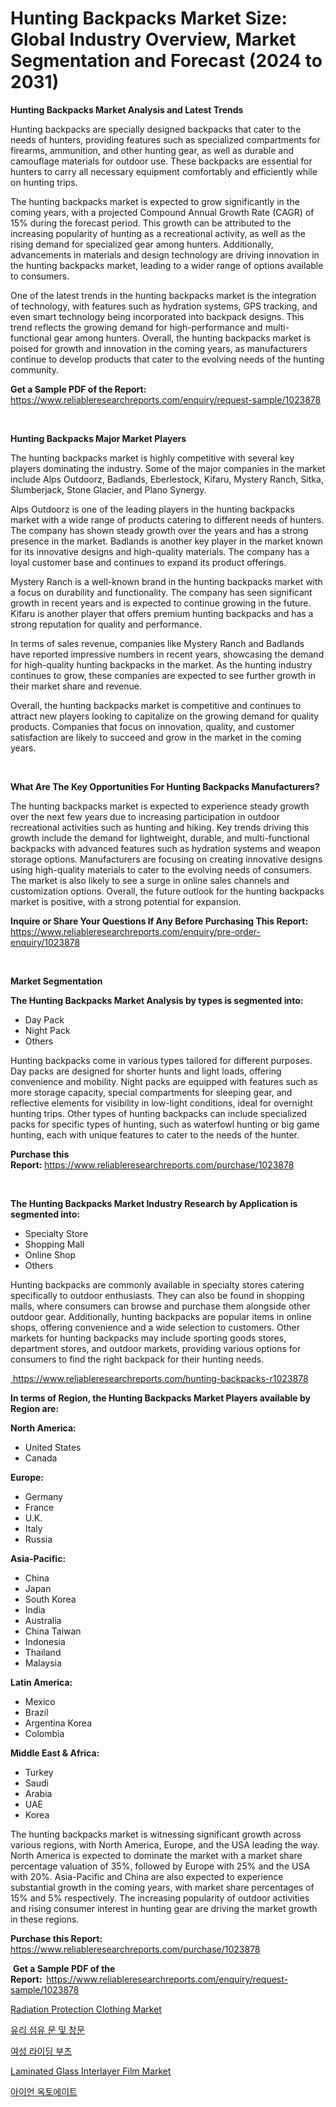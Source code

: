 <p><h1>Hunting Backpacks Market Size: Global Industry Overview, Market Segmentation and Forecast (2024 to 2031)</h1></p><p><strong>Hunting Backpacks Market Analysis and Latest Trends</strong></p>
<p><p>Hunting backpacks are specially designed backpacks that cater to the needs of hunters, providing features such as specialized compartments for firearms, ammunition, and other hunting gear, as well as durable and camouflage materials for outdoor use. These backpacks are essential for hunters to carry all necessary equipment comfortably and efficiently while on hunting trips.</p><p>The hunting backpacks market is expected to grow significantly in the coming years, with a projected Compound Annual Growth Rate (CAGR) of 15% during the forecast period. This growth can be attributed to the increasing popularity of hunting as a recreational activity, as well as the rising demand for specialized gear among hunters. Additionally, advancements in materials and design technology are driving innovation in the hunting backpacks market, leading to a wider range of options available to consumers.</p><p>One of the latest trends in the hunting backpacks market is the integration of technology, with features such as hydration systems, GPS tracking, and even smart technology being incorporated into backpack designs. This trend reflects the growing demand for high-performance and multi-functional gear among hunters. Overall, the hunting backpacks market is poised for growth and innovation in the coming years, as manufacturers continue to develop products that cater to the evolving needs of the hunting community.</p></p>
<p><strong>Get a Sample PDF of the Report:&nbsp;</strong> <a href="https://www.reliableresearchreports.com/enquiry/request-sample/1023878">https://www.reliableresearchreports.com/enquiry/request-sample/1023878</a></p>
<p>&nbsp;</p>
<p><strong>Hunting Backpacks Major Market Players</strong></p>
<p><p>The hunting backpacks market is highly competitive with several key players dominating the industry. Some of the major companies in the market include Alps Outdoorz, Badlands, Eberlestock, Kifaru, Mystery Ranch, Sitka, Slumberjack, Stone Glacier, and Plano Synergy.</p><p>Alps Outdoorz is one of the leading players in the hunting backpacks market with a wide range of products catering to different needs of hunters. The company has shown steady growth over the years and has a strong presence in the market. Badlands is another key player in the market known for its innovative designs and high-quality materials. The company has a loyal customer base and continues to expand its product offerings.</p><p>Mystery Ranch is a well-known brand in the hunting backpacks market with a focus on durability and functionality. The company has seen significant growth in recent years and is expected to continue growing in the future. Kifaru is another player that offers premium hunting backpacks and has a strong reputation for quality and performance.</p><p>In terms of sales revenue, companies like Mystery Ranch and Badlands have reported impressive numbers in recent years, showcasing the demand for high-quality hunting backpacks in the market. As the hunting industry continues to grow, these companies are expected to see further growth in their market share and revenue.</p><p>Overall, the hunting backpacks market is competitive and continues to attract new players looking to capitalize on the growing demand for quality products. Companies that focus on innovation, quality, and customer satisfaction are likely to succeed and grow in the market in the coming years.</p></p>
<p>&nbsp;</p>
<p><strong>What Are The Key Opportunities For Hunting Backpacks Manufacturers?</strong></p>
<p><p>The hunting backpacks market is expected to experience steady growth over the next few years due to increasing participation in outdoor recreational activities such as hunting and hiking. Key trends driving this growth include the demand for lightweight, durable, and multi-functional backpacks with advanced features such as hydration systems and weapon storage options. Manufacturers are focusing on creating innovative designs using high-quality materials to cater to the evolving needs of consumers. The market is also likely to see a surge in online sales channels and customization options. Overall, the future outlook for the hunting backpacks market is positive, with a strong potential for expansion.</p></p>
<p><strong>Inquire or Share Your Questions If Any Before Purchasing This Report:</strong> <a href="https://www.reliableresearchreports.com/enquiry/pre-order-enquiry/1023878">https://www.reliableresearchreports.com/enquiry/pre-order-enquiry/1023878</a></p>
<p>&nbsp;</p>
<p><strong>Market Segmentation</strong></p>
<p><strong>The Hunting Backpacks Market Analysis by types is segmented into:</strong></p>
<p><ul><li>Day Pack</li><li>Night Pack</li><li>Others</li></ul></p>
<p><p>Hunting backpacks come in various types tailored for different purposes. Day packs are designed for shorter hunts and light loads, offering convenience and mobility. Night packs are equipped with features such as more storage capacity, special compartments for sleeping gear, and reflective elements for visibility in low-light conditions, ideal for overnight hunting trips. Other types of hunting backpacks can include specialized packs for specific types of hunting, such as waterfowl hunting or big game hunting, each with unique features to cater to the needs of the hunter.</p></p>
<p><strong>Purchase this Report:&nbsp;</strong><a href="https://www.reliableresearchreports.com/purchase/1023878">https://www.reliableresearchreports.com/purchase/1023878</a></p>
<p>&nbsp;</p>
<p><strong>The Hunting Backpacks Market Industry Research by Application is segmented into:</strong></p>
<p><ul><li>Specialty Store</li><li>Shopping Mall</li><li>Online Shop</li><li>Others</li></ul></p>
<p><p>Hunting backpacks are commonly available in specialty stores catering specifically to outdoor enthusiasts. They can also be found in shopping malls, where consumers can browse and purchase them alongside other outdoor gear. Additionally, hunting backpacks are popular items in online shops, offering convenience and a wide selection to customers. Other markets for hunting backpacks may include sporting goods stores, department stores, and outdoor markets, providing various options for consumers to find the right backpack for their hunting needs.</p></p>
<p><a href="https://www.reliableresearchreports.com/hunting-backpacks-r1023878">&nbsp;https://www.reliableresearchreports.com/hunting-backpacks-r1023878</a></p>
<p><strong>In terms of Region, the Hunting Backpacks Market Players available by Region are:</strong></p>
<p>
    <p> <strong> North America: </strong>
        <ul>
            <li>United States</li>
            <li>Canada</li>
        </ul>
        </p> 
    <p> <strong> Europe: </strong>
        <ul>
            <li>Germany</li>
            <li>France</li>
            <li>U.K.</li>
            <li>Italy</li>
            <li>Russia</li>
        </ul>
        </p> 
    <p> <strong> Asia-Pacific: </strong>
        <ul>
            <li>China</li>
            <li>Japan</li>
            <li>South Korea</li>
            <li>India</li>
            <li>Australia</li>
            <li>China Taiwan</li>
            <li>Indonesia</li>
            <li>Thailand</li>
            <li>Malaysia</li>
        </ul>
        </p> 
    <p> <strong> Latin America: </strong>
        <ul>
            <li>Mexico</li>
            <li>Brazil</li>
            <li>Argentina Korea</li>
            <li>Colombia</li>
        </ul>
        </p> 
    <p> <strong> Middle East & Africa: </strong>
        <ul>
            <li>Turkey</li>
            <li>Saudi</li>
            <li>Arabia</li>
            <li>UAE</li>
            <li>Korea</li>
        </ul>
    </p>
    </p>
<p><p>The hunting backpacks market is witnessing significant growth across various regions, with North America, Europe, and the USA leading the way. North America is expected to dominate the market with a market share percentage valuation of 35%, followed by Europe with 25% and the USA with 20%. Asia-Pacific and China are also expected to experience substantial growth in the coming years, with market share percentages of 15% and 5% respectively. The increasing popularity of outdoor activities and rising consumer interest in hunting gear are driving the market growth in these regions.</p></p>
<p><strong>Purchase this Report: </strong><a href="https://www.reliableresearchreports.com/purchase/1023878">https://www.reliableresearchreports.com/purchase/1023878</a></p>
<p>&nbsp;<strong>Get a Sample PDF of the Report:&nbsp;&nbsp;</strong><a href="https://www.reliableresearchreports.com/enquiry/request-sample/1023878">https://www.reliableresearchreports.com/enquiry/request-sample/1023878</a></p>
<p><strong></strong></p>
<p><p><a href="https://github.com/changoleonlaverguenzanoexiste/Market-Research-Report-List-3/blob/main/radiation-protection-clothing-market.md">Radiation Protection Clothing Market</a></p><p><a href="https://github.com/solomonbode85/Market-Research-Report-List-1/blob/main/648723848578.md">유리 섬유 문 및 창문</a></p><p><a href="https://github.com/PhilToryphy7876567/Market-Research-Report-List-1/blob/main/171565348577.md">여성 라이딩 부츠</a></p><p><a href="https://issuu.com/reportprime-2/docs/laminated-glass-interlayer-film-market-size-2030.p">Laminated Glass Interlayer Film Market</a></p><p><a href="https://medium.com/@eltaroberts01/%EC%95%84%EC%9D%B4%EC%96%B8-%EC%98%A5%ED%86%A0%EC%97%90%EC%9D%B4%ED%8A%B8-%EC%8B%9C%EC%9E%A5-%EC%A0%84%EB%A7%9D-%EC%82%B0%EC%97%85-%EA%B0%9C%EC%9A%94-%EB%B0%8F-%EC%98%88%EC%B8%A1-2024%EB%85%84%EB%B6%80%ED%84%B0-2031%EB%85%84%EA%B9%8C%EC%A7%80-204b95eedee0">아이언 옥토에이트</a></p></p>